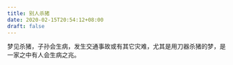 ```yaml
---
title: 别人杀猪
date: 2020-02-15T20:54:12+08:00
draft: false
---
```


梦见杀猪，子孙会生病，发生交通事故或有其它灾难，尤其是用刀器杀猪的梦，是一家之中有人会生病之兆。


